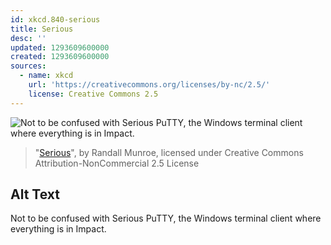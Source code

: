 ```yaml
---
id: xkcd.840-serious
title: Serious
desc: ''
updated: 1293609600000
created: 1293609600000
sources:
  - name: xkcd
    url: 'https://creativecommons.org/licenses/by-nc/2.5/'
    license: Creative Commons 2.5
---
```

![Not to be confused with Serious PuTTY, the Windows terminal client where everything is in Impact.](https://imgs.xkcd.com/comics/serious.png)
> "[Serious](https://xkcd.com/840/)", by Randall Munroe, licensed under Creative Commons Attribution-NonCommercial 2.5 License

## Alt Text
Not to be confused with Serious PuTTY, the Windows terminal client where everything is in Impact.
